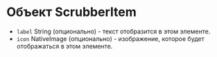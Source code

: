 # Объект ScrubberItem

* `label` String (опционально) - текст отобразится в этом элементе.
* `icon` NativeImage (опционально) - изображение, которое будет отображаться в этом элементе.
